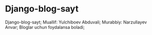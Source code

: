 # Django-blog-sayt
Django-blog-sayt;
Muallif: Yulchiboev Abduvali;
Murabbiy: Narzullayev Anvar;
Bloglar uchun foydalansa boladi;
